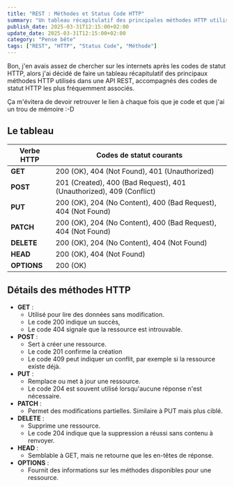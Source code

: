 ```yaml
---
title: "REST : Méthodes et Status Code HTTP"
summary: "Un tableau récapitulatif des principales méthodes HTTP utilisées dans une API REST, accompagnés des codes de statut HTTP les plus fréquemment associés."
publish_date: 2025-03-31T12:15:00+02:00
update_date: 2025-03-31T12:15:00+02:00
category: "Pense bête"
tags: ["REST", "HTTP", "Status Code", "Méthode"]
---
```


Bon, j'en avais assez de chercher sur les internets après les codes de statut HTTP, alors j'ai décidé de faire un tableau récapitulatif des principaux méthodes HTTP utilisés dans une API REST, accompagnés des codes de statut HTTP les plus fréquemment associés.

Ça m'évitera de devoir retrouver le lien à chaque fois que je code et que j'ai un trou de mémoire :-D

## Le tableau

| **Verbe HTTP**  | **Codes de statut courants**                                         |
|-----------------|----------------------------------------------------------------------|
| **GET**         | 200 (OK), 404 (Not Found), 401 (Unauthorized)                        |
| **POST**        | 201 (Created), 400 (Bad Request), 401 (Unauthorized), 409 (Conflict) |
| **PUT**         | 200 (OK), 204 (No Content), 400 (Bad Request), 404 (Not Found)       |
| **PATCH**       | 200 (OK), 204 (No Content), 400 (Bad Request), 404 (Not Found)       |
| **DELETE**      | 200 (OK), 204 (No Content), 404 (Not Found)                          |
| **HEAD**        | 200 (OK), 404 (Not Found)                                            |
| **OPTIONS**     | 200 (OK)                                                             |

## Détails des méthodes HTTP

- **GET** :
  - Utilisé pour lire des données sans modification.
  - Le code 200 indique un succès,
  - Le code 404 signale que la ressource est introuvable.
- **POST** :
  - Sert à créer une ressource.
  - Le code 201 confirme la création
  - Le code 409 peut indiquer un conflit, par exemple si la ressource existe déjà.
- **PUT** :
  - Remplace ou met à jour une ressource.
  - Le code 204 est souvent utilisé lorsqu'aucune réponse n'est nécessaire.
- **PATCH** :
  - Permet des modifications partielles. Similaire à PUT mais plus ciblé.
- **DELETE** :
  - Supprime une ressource.
  - Le code 204 indique que la suppression a réussi sans contenu à renvoyer.
- **HEAD** :
  - Semblable à GET, mais ne retourne que les en-têtes de réponse.
- **OPTIONS** :
  - Fournit des informations sur les méthodes disponibles pour une ressource.
